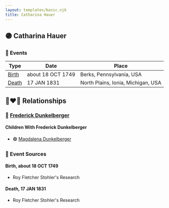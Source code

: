 ```yaml
---
layout: templates/basic.njk
title: Catharina Hauer
---
```

## 🟣 Catharina Hauer

### 📆 Events

Type | Date | Place
------ | ------ | ------
[Birth](#event-0) | about 18 OCT 1749 | Berks, Pennsylvania, USA
[Death](#event-1) | 17 JAN 1831 | North Plains, Ionia, Michigan, USA

## 👩‍❤️‍👨 Relationships

### 🔵 [Frederick Dunkelberger](/people/2/29307544)

#### Children With Frederick Dunkelberger
* 🟣 [Magdalena Dunkelberger](/people/9/94381550)
### 📰 Event Sources

#### <a id="event-0"></a> Birth, about 18 OCT 1749
* Roy Fletcher Stohler's Research

#### <a id="event-1"></a> Death, 17 JAN 1831
* Roy Fletcher Stohler's Research